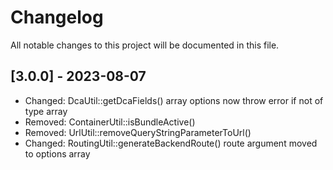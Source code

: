 # Changelog

All notable changes to this project will be documented in this file.

## [3.0.0] - 2023-08-07
- Changed: DcaUtil::getDcaFields() array options now throw error if not of type array
- Removed: ContainerUtil::isBundleActive()
- Removed: UrlUtil::removeQueryStringParameterToUrl()
- Changed: RoutingUtil::generateBackendRoute() route argument moved to options array
